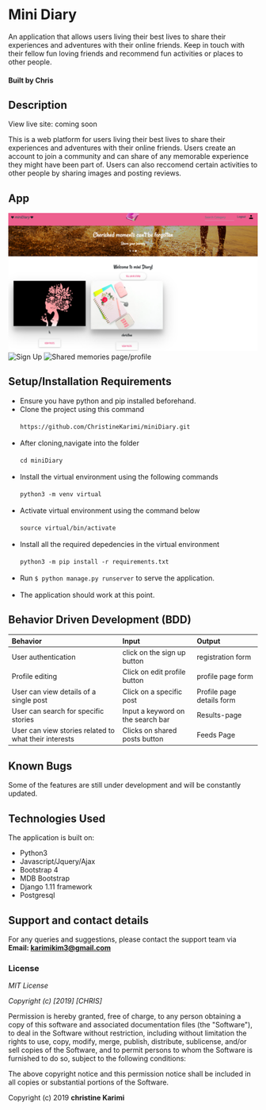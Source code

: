 # Mini Diary

An application that allows users living their best lives to share their experiences and adventures with their online friends. Keep in touch with their fellow fun loving friends and recommend fun activities or places to other people. 

#### Built by Chris

## Description
View live site: coming soon

This is a web platform for users living their best lives to share their experiences and adventures with their online friends. Users create an account to join a community and can share of any memorable experience they might have been part of. Users can also reccomend certain activities to other people by sharing images and posting reviews. 

## App
![Landing Page](static/images/one.png) 
![Sign Up](images/two.png)
![Shared memories page/profile](images/three.png)

## Setup/Installation Requirements
* Ensure you have python and pip installed beforehand.
* Clone the project using this command <br/><br/>
  `https://github.com/ChristineKarimi/miniDiary.git`<br/><br/>
*  After cloning,navigate into the folder <br/><br/>
   `cd miniDiary`<br/><br/>
 * Install the virtual environment using the following commands<br/><br/>
   `python3 -m venv virtual`<br/><br/>
* Activate virtual environment using the command below<br/><br/>
    `source virtual/bin/activate`<br/><br/>
*  Install all the required depedencies in the virtual environment<br/><br/>
    `python3 -m pip install -r requirements.txt`<br/><br/>
* Run `$ python manage.py runserver` to serve the application.<br/><br/>
* The application should work at this point.

## Behavior Driven Development (BDD)
| Behavior | Input    | Output   |
| :------------- | :------------- | :------------- |
| User authentication | click on the sign up button  | registration form |
| Profile editing | Click on edit profile button  | profile page form|
| User can view details of a single post | Click on a specific post  | Profile page details form |
| User can search for specific stories | Input a keyword on the search bar | Results-page |
| User can view stories related to what their interests| Clicks on shared posts button| Feeds Page |

## Known Bugs
Some of the features are still under development and will be constantly updated. 

## Technologies Used
The application is built on:
* Python3
* Javascript/Jquery/Ajax
* Bootstrap 4
* MDB Bootstrap
* Django 1.11 framework
* Postgresql 

## Support and contact details
For any queries and suggestions, please contact the support team via **Email: karimikim3@gmail.com**

### License
*MIT License*

*Copyright (c) [2019] [CHRIS]*

Permission is hereby granted, free of charge, to any person obtaining a copy
of this software and associated documentation files (the "Software"), to deal
in the Software without restriction, including without limitation the rights
to use, copy, modify, merge, publish, distribute, sublicense, and/or sell
copies of the Software, and to permit persons to whom the Software is
furnished to do so, subject to the following conditions:

The above copyright notice and this permission notice shall be included in all
copies or substantial portions of the Software.


Copyright (c) 2019 **christine Karimi**
